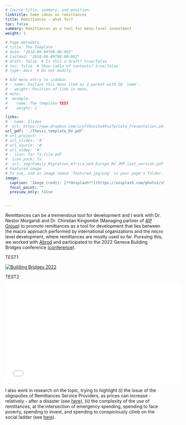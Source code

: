 ```yaml
---
# Course title, summary, and position.
linktitle: Some ideas on remittances
title: Remittances - what for?
toc: false
summary: Remittances as a tool for meso-level investment
weight: 1

# Page metadata.
# title: The Template
# date: "2018-09-09T00:00:00Z"
# lastmod: "2018-09-09T00:00:00Z"
# draft: false  # Is this a draft? true/false
# toc: false  # Show table of contents? true/false
# type: docs  # Do not modify.

# Add menu entry to sidebar.
# - name: Declare this menu item as a parent with ID `name`.
# - weight: Position of link in menu.
# menu:
#  example:
#    name: The template TEST
#    weight: 1

links: 
# - name: Slides
#  url: https://www.dropbox.com/s/yff0zuihe49szfp/Cata_Presentation.pdf?dl=0
url_pdf: './Thesis_template_RV.pdf'
# url_project: ''
# url_slides: '#'
# url_source: '#'
# url_video: '#'
# - icon: far fa-file-pdf
#  icon_pack: fa
#  url: img/Family_Migration_Africa_and_Europe_RV_JMP_last_version.pdf
# Featured image
# To use, add an image named `featured.jpg/png` to your page's folder. 
image:
  caption: 'Image credit: [**Unsplash**](https://unsplash.com/photos/s9CC2SKySJM)'
  focal_point: ""
  preview_only: false


---
```



Remittances can be a tremendous tool for development and I work with Dr. Nestor Morgandi and Dr. Chirstian Kingombé (Managing partner of [4IP Group](http://4ipgroup.org/)) to promote remittances as a tool for development that lies between the macro approach performed by international organizations and the micro level development, where remittances are mostly used so far. Pursuing this, we worked with [Abrod](https://a-brod.com/) and participated to the 2022 Geneva Building Bridges conference ([conference](https://www.youtube.com/watch?v=wBXGulGi5WI)). 

TEST1

[![Building Bridges 2022](http://img.youtube.com/vi/XAMVzS13HY0/0.jpg)](https://www.youtube.com/watch?v=wBXGulGi5WI "Building Bridges 2022")

TEST2

<!--
[![Building Bridges 2022](http://img.youtube.com/vi/XAMVzS13HY0/0.jpg)](https://www.youtube.com/watch?v=wBXGulGi5WI "Building Bridges 2022")

The video link is taken: 

https://stackoverflow.com/questions/69326962/insert-embeded-youtube-video-in-markdown-vs-code
-->

<center>
 <iframe width="560" 
         height="315" 
         src="[YOUTUBE_LINK](https://www.youtube.com/embed/wBXGulGi5WI)" 
         title="YouTube video player" 
         frameborder="0" 
         allow="accelerometer; autoplay; clipboard-write; encrypted-media; gyroscope; picture-in-picture" 
         allowfullscreen>
 </iframe>
</center>


I also work in research on the topic, trying to highlight (i) the issue of the oligopolies of Remittances Service Providers, as prices can increase - relatively - after a disaster (see [here](https://remivine.com/publication/3-remittances-costs-catastrophes/)), (ii) the complexity of the use of remittances, at the intersection of emergency spending, spending to face poverty, spending to invest, and spending to conspiciously climb on the social ladder (see [here](https://remivine.com/publication/2-tajikistan-remittances/)). 






